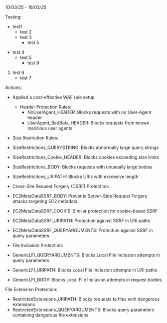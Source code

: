  _10/03/25 - 16/03/25_

Testing:
* test1
   * test 2
   * test 3
     * test 5
 
- test 4
   - test 5
      - test 9
 
 1. test 6
    - test 7



 Actions:

- Applied a cost-effective WAF rule setup
  - Header Protection Rules:
    - NoUserAgent_HEADER: Blocks requests with no User-Agent header
    - UserAgent_BadBots_HEADER: Blocks requests from known malicious user agents
 
 
 - Size Restriction Rules:
  - SizeRestrictions_QUERYSTRING: Blocks abnormally large query strings
  - SizeRestrictions_Cookie_HEADER: Blocks cookies exceeding size limits
  - SizeRestrictions_BODY: Blocks requests with unusually large bodies
  - SizeRestrictions_URIPATH: Blocks URIs with excessive length
 
 
 - Cross-Site Request Forgery (CSRF) Protection:
  - EC2MetaDataSSRF_BODY: Prevents Server-Side Request Forgery attacks targeting EC2 metadata
  - EC2MetaDataSSRF_COOKIE: Similar protection for cookie-based SSRF
  - EC2MetaDataSSRF_URIPATH: Protection against SSRF in URI paths
  - EC2MetaDataSSRF_QUERYARGUMENTS: Protection against SSRF in query parameters
 
 
 - File Inclusion Protection:
  - GenericLFI_QUERYARGUMENTS: Blocks Local File Inclusion attempts in query parameters
  - GenericLFI_URIPATH: Blocks Local File Inclusion attempts in URI paths
  - GenericLFI_BODY: Blocks Local File Inclusion attempts in request bodies
 
 
 File Extension Protection:
 - RestrictedExtensions_URIPATH: Blocks requests to files with dangerous extensions
 - RestrictedExtensions_QUERYARGUMENTS: Blocks query parameters containing dangerous file extensions
